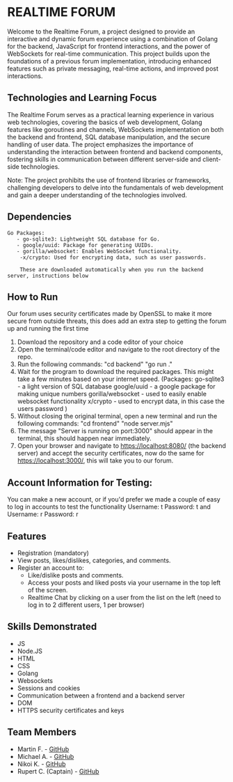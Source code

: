 # REALTIME FORUM

Welcome to the Realtime Forum, a project designed to provide an interactive and dynamic forum experience using a combination of Golang for the backend, JavaScript for frontend interactions, and the power of WebSockets for real-time communication. This project builds upon the foundations of a previous forum implementation, introducing enhanced features such as private messaging, real-time actions, and improved post interactions.

## Technologies and Learning Focus

The Realtime Forum serves as a practical learning experience in various web technologies, covering the basics of web development, Golang features like goroutines and channels, WebSockets implementation on both the backend and frontend, SQL database manipulation, and the secure handling of user data. The project emphasizes the importance of understanding the interaction between frontend and backend components, fostering skills in communication between different server-side and client-side technologies.

Note: The project prohibits the use of frontend libraries or frameworks, challenging developers to delve into the fundamentals of web development and gain a deeper understanding of the technologies involved.

## Dependencies

    Go Packages:
       - go-sqlite3: Lightweight SQL database for Go.
       - google/uuid: Package for generating UUIDs.
       - gorilla/websocket: Enables WebSocket functionality.
        -x/crypto: Used for encrypting data, such as user passwords.

        These are downloaded automatically when you run the backend server, instructions below

## How to Run

Our forum uses security certificates made by OpenSSL to make it more secure from outside threats, this does add an extra step to getting the forum up and running the first time

1. Download the repository and a code editor of your choice
2. Open the terminal/code editor and navigate to the root directory of the repo.
3. Run the following commands:
   "cd backend"
   "go run ."
4. Wait for the program to download the required packages. This might take a few minutes based on your internet speed. 
(Packages:
go-sqlite3 - a light version of SQL database
google/uuid - a google package for making unique numbers
gorilla/websocket - used to easily enable websocket functionality
x/crypto - used to encrypt data, in this case the users password
)
5. Without closing the original terminal, open a new terminal and run the following commands:
   "cd frontend"
   "node server.mjs"
6. The message "Server is running on port:3000" should appear in the terminal, this should happen near immediately.
7. Open your browser and navigate to [https://localhost:8080/](https://localhost:8080/) (the backend server) and accept the security certificates, now do the same for [https://localhost:3000/](https://localhost:3000/), this will take you to our forum.



## Account Information for Testing:

You can make a new account, or if you'd prefer we made a couple of easy to log in accounts to test the functionality
Username: t
Password: t
and
Username: r
Password: r

## Features

- Registration (mandatory)
- View posts, likes/dislikes, categories, and comments.
- Register an account to:
  - Like/dislike posts and comments.
  - Access your posts and liked posts via your username in the top left of the screen.
  - Realtime Chat by clicking on a user from the list on the left (need to log in to 2 different users, 1 per browser)


## Skills Demonstrated

- JS
- Node.JS
- HTML
- CSS
- Golang
- Websockets
- Sessions and cookies
- Communication between a frontend and a backend server
- DOM
- HTTPS security certificates and keys

## Team Members

- Martin F. - [GitHub](https://github.com/m-fenton)
- Michael A. - [GitHub](https://github.com/11ma)
- Nikoi K. - [GitHub](https://github.com/kn1ko1)
- Rupert C. (Captain) - [GitHub](https://github.com/RupertCheetham)


